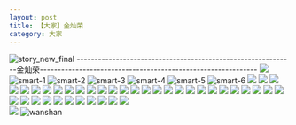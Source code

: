 ```yaml
---
layout: post
title: 【大家】金灿荣
category: 大家
---
```

![story_new_final](http://rh8cub8wq.hd-bkt.clouddn.com/img/story_new_final_0322.png)
-------------------------------------------------------------金灿荣-------------------------------------------------------------
![](http://rh8dao9dj.hd-bkt.clouddn.com/img/jin-220611-1.jpg)
![smart-1](http://rh8cub8wq.hd-bkt.clouddn.com/img/smart-1.png)
![smart-2](http://rh8cub8wq.hd-bkt.clouddn.com/img/smart-2.png)
![smart-3](http://rh8cub8wq.hd-bkt.clouddn.com/img/smart-3.png)
![smart-4](http://rh8cub8wq.hd-bkt.clouddn.com/img/smart-4.png)
![smart-5](http://rh8cub8wq.hd-bkt.clouddn.com/img/smart-5.png)
![smart-6](http://rh8cub8wq.hd-bkt.clouddn.com/img/smart-6.png)
![](http://rh8cub8wq.hd-bkt.clouddn.com/img/situation-0324-1.png)
![](http://rh8cub8wq.hd-bkt.clouddn.com/img/situation-0324-2.png)
![](http://rh8cub8wq.hd-bkt.clouddn.com/img/situation-0324-3.png)
![](http://rh8cub8wq.hd-bkt.clouddn.com/img/fragment-220322-2.png)
![](http://rh8cub8wq.hd-bkt.clouddn.com/img/fragment-220322-3.png)
![](http://rh8cub8wq.hd-bkt.clouddn.com/img/fragment-220322-4.png)
![](http://rh8cub8wq.hd-bkt.clouddn.com/img/fragment-220322-5.png)
![](http://rh8cub8wq.hd-bkt.clouddn.com/img/jin-220325-1.png)
![](http://rh8cub8wq.hd-bkt.clouddn.com/img/jin-220325-2.png)
![](http://rh8cub8wq.hd-bkt.clouddn.com/img/jin-220325-3.png)
![](http://rh8cub8wq.hd-bkt.clouddn.com/img/jin-220325-4.png)
![](http://rh8cub8wq.hd-bkt.clouddn.com/img/jin-220325-5.png)
![](http://rh8cub8wq.hd-bkt.clouddn.com/img/jin-220325-6.png)
![](http://rh8cub8wq.hd-bkt.clouddn.com/img/jin-220325-7.png)
![](http://rh8cub8wq.hd-bkt.clouddn.com/img/jin-220325-8.png)
![](http://rh8cub8wq.hd-bkt.clouddn.com/img/jin-220325-9.png)
![](http://rh8cub8wq.hd-bkt.clouddn.com/img/jin-220325-12.png)
![](http://rh8cub8wq.hd-bkt.clouddn.com/img/jin-220325-13.png)
![](http://rh8cub8wq.hd-bkt.clouddn.com/img/jin-220325-14.png)
![](http://rh8cub8wq.hd-bkt.clouddn.com/img/jin-220325-10.png)
![](http://rh8cub8wq.hd-bkt.clouddn.com/img/jin-220325-11.png)
![](http://rh8cub8wq.hd-bkt.clouddn.com/img/jin-220325-15.png)
![](http://rh8cub8wq.hd-bkt.clouddn.com/img/jin-220325-16.png)
![](http://rh8cub8wq.hd-bkt.clouddn.com/img/jin-220325-17.png)
![](http://rh8cub8wq.hd-bkt.clouddn.com/img/jin-220325-18.png)
![](http://rh8cub8wq.hd-bkt.clouddn.com/img/jin-220325-19.png)
![](http://rh8cub8wq.hd-bkt.clouddn.com/img/inspire-220326-1.png)
![](http://rh8cub8wq.hd-bkt.clouddn.com/img/inspire-220326-2.png)
![](http://rh8cub8wq.hd-bkt.clouddn.com/img/inspire-220326-3.png)
![](http://rh8cub8wq.hd-bkt.clouddn.com/img/inspire-220326-4.png)
![](http://rh8cub8wq.hd-bkt.clouddn.com/img/inspire-220326-5.png)
![](http://rh8cub8wq.hd-bkt.clouddn.com/img/inspire-220326-6.png)
![](http://rh8cub8wq.hd-bkt.clouddn.com/img/inspire-220326-7.png)
![](http://rh8cub8wq.hd-bkt.clouddn.com/img/inspire-220326-8.png)
![](http://rh8cub8wq.hd-bkt.clouddn.com/img/inspire-220326-9.png)
![](http://rh8cub8wq.hd-bkt.clouddn.com/img/inspire-220326-10.png)
![](http://rh8cub8wq.hd-bkt.clouddn.com/img/inspire-220326-11.png)
![](http://rh8cub8wq.hd-bkt.clouddn.com/img/inspire-220326-12.png)
![](http://rh8cub8wq.hd-bkt.clouddn.com/img/fragment-220413-1.png)  
![](http://rh8cub8wq.hd-bkt.clouddn.com/img/fragment-220413-2.png)
![wanshan](http://rh8cub8wq.hd-bkt.clouddn.com/img/wanshan.png)





  




